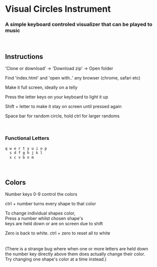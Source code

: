 # Visual Circles Instrument 

### A simple keyboard controled visualizer that can be played to music

<br/>

## Instructions

'Clone or download' -> 'Download zip' -> Open folder

Find 'index.html' and 'open with..' any browser (chrome, safari etc) 

Make it full screen, ideally on a telly

Press the letter keys on your keyboard to light it up

Shift + letter to make it stay on screen until pressed again

Space bar for random circle, hold ctrl for larger randoms
  
<br/>

### Functional Letters
```python
q w e r t y u i o p
  s d f g h j k l
  x c v b n m  
```

<br/>

## Colors

Number keys 0-9 control the colors

ctrl + number turns every shape to that color

To change individual shapes color, <br/>
Press a number whilst chosen shape's <br/>
keys are held down or are on screen due to shift 

Zero is back to white. ctrl + zero to reset all to white
<br/><br/><br/>
(There is a strange bug where when one or more letters are held down<br/>
the number key directly above them does actually change their color. <br/>
Try changing one shape's color at a time instead.)